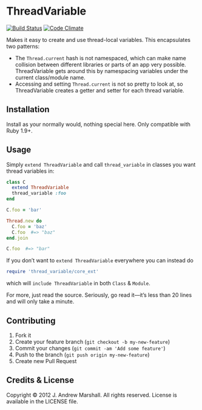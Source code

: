 # ThreadVariable

[![Build Status](https://secure.travis-ci.org/amarshall/thread_variable.png?branch=master)](http://travis-ci.org/amarshall/thread_variable)
[![Code Climate](https://codeclimate.com/github/amarshall/thread_variable.png)](https://codeclimate.com/github/amarshall/thread_variable)

Makes it easy to create and use thread-local variables. This encapsulates two patterns:

- The `Thread.current` hash is not namespaced, which can make name collision between different libraries or parts of an app very possible. ThreadVariable gets around this by namespacing variables under the current class/module name.
- Accessing and setting `Thread.current` is not so pretty to look at, so ThreadVariable creates a getter and setter for each thread variable.

## Installation

Install as your normally would, nothing special here. Only compatible with Ruby 1.9+.

## Usage

Simply `extend ThreadVariable` and call `thread_variable` in classes you want thread variables in:

```ruby
class C
  extend ThreadVariable
  thread_variable :foo
end

C.foo = 'bar'

Thread.new do
  C.foo = 'baz'
  C.foo  #=> "baz"
end.join

C.foo  #=> "bar"
```

If you don’t want to `extend ThreadVariable` everywhere you can instead do

```ruby
require 'thread_variable/core_ext'
```

which will `include ThreadVariable` in both `Class` & `Module`.

For more, just read the source. Seriously, go read it—it’s less than 20 lines and will only take a minute.

## Contributing

1. Fork it
2. Create your feature branch (`git checkout -b my-new-feature`)
3. Commit your changes (`git commit -am 'Add some feature'`)
4. Push to the branch (`git push origin my-new-feature`)
5. Create new Pull Request

## Credits & License

Copyright © 2012 J. Andrew Marshall. All rights reserved.
License is available in the LICENSE file.
